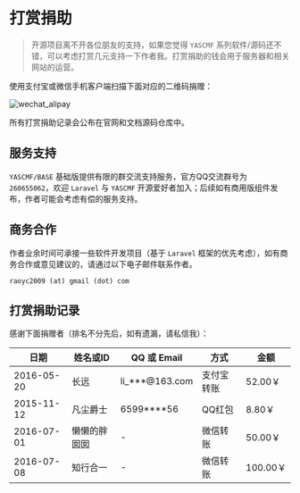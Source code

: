 # 打赏捐助


>   开源项目离不开各位朋友的支持，如果您觉得 `YASCMF` 系列软件/源码还不错，可以考虑打赏几元支持一下作者我。打赏捐助的钱会用于服务器和相关网站的运营。

使用支付宝或微信手机客户端扫描下面对应的二维码捐赠：

![wechat_alipay](http://www.yascmf.com/assets/wechat_alipay.jpg)

所有打赏捐助记录会公布在官网和文档源码仓库中。

## 服务支持

`YASCMF/BASE` 基础版提供有限的群交流支持服务，官方QQ交流群号为 `260655062`，欢迎 `Laravel` 与 `YASCMF` 开源爱好者加入；后续如有商用版组件发布，作者可能会考虑有偿的服务支持。

## 商务合作

作者业余时间可承接一些软件开发项目（基于 `Laravel` 框架的优先考虑），如有商务合作或意见建议的，请通过以下电子邮件联系作者。

```
raoyc2009 (at) gmail (dot) com
```

## 打赏捐助记录

感谢下面捐赠者（排名不分先后，如有遗漏，请私信我）：

日期 | 姓名或ID | QQ 或 Email | 方式 | 金额
----- | ----- | ----- | ----- | ----- 
2016-05-20 | 长远 | li_***@163.com | 支付宝转账 | 52.00￥
2015-11-12 | 凡尘爵士 | 6599****56 | QQ红包 | 8.80￥
2016-07-01 | 懒懒的胖囡囡 | - | 微信转账 | 50.00￥
2016-07-08 | 知行合一 | - | 微信转账 | 100.00￥




